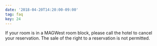 ```yaml
---
date: '2018-04-20T14:20:00-09:00'
tag: faq
key: 24
---
```

If your room is in a MAGWest room block, please call the hotel to cancel your reservation. The sale of the right to a reservation is not permitted.
